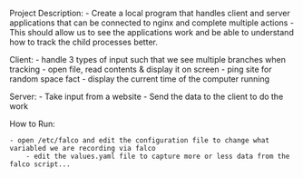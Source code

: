 Project Description:
    - Create a local program that handles client and server applications that can be connected to nginx and complete multiple actions
    - This should allow us to see the applications work and be able to understand how to track the child processes better. 


Client:
    - handle 3 types of input such that we see multiple branches when tracking
        - open file, read contents & display it on screen
        - ping site for random space fact
        - display the current time of the computer running 

Server:
    - Take input from a website
    - Send the data to the client to do the work


How to Run:


	- open /etc/falco and edit the configuration file to change what variabled we are recording via falco
		- edit the values.yaml file to capture more or less data from the falco script...

